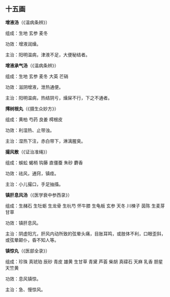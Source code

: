 ## 十五画

**增液汤**（《温病条辨》）

组成：生地 玄参 麦冬

功效：增液润燥。

主治：阳明温病，津液不足，大便秘结者。

**增液承气汤**（《温病条辨》）

组成：生地 玄参 麦冬 大英 芒硝

功效：滋阴增液，泄热通便。

主治：阳明温病，热结阴亏，燥屎不行，下之不通者。

**摴树根丸**（《摄生众妙方》）

组成：黄柏 芍药 良姜 樗根皮

功效：利湿热、止带浊。

主治：湿热下注，赤白带下，淋漓腥臭。

**撮风散**（《证治准绳》）

组成：蜈蚣 蝎梢 钩藤 直僵蚕 朱砂 麝香

功效：祛风，通窍，镇痉。

主治：小儿撮口，手足抽搐。

**镇肝息风汤**（《医学衰中参西录》）

组成：生赭石 生牡蛎 生龙骨 生杭芍 怀牛膝 生龟板 玄参 天冬 川楝子 茵陈 生麦芽 甘草

功效：镇肝息风。

主治：阴虚阳亢，肝风内动所致的弦晕头痛，目胀耳鸣，或肢体不利，口眼歪斜，或弦晕颠仆，昏不知人等。

**镇惊丸**（《医部全录》）

组成：珍珠 真琥珀 辰砂 青皮 雄黄 生甘草 青黛 芦荟 柴胡 真礞石 天麻 乳香 胆星 天竺黄

功效：息风镇惊。

主治：急、慢惊风。
